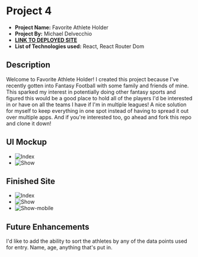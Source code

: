 # Project 4

- **Project Name:** Favorite Athlete Holder
- **Project By:** Michael Delvecchio
- [**LINK TO DEPLOYED SITE**](https://favorite-athlete-holder-frontend.onrender.com/)
- **List of Technologies used:** React, React Router Dom

## Description

Welcome to Favorite Athlete Holder! I created this project because I've recently gotten into Fantasy Football with some family and friends of mine. This sparked my interest in potentially doing other fantasy sports and figured this would be a good place to hold all of the players I'd be interested in or have on all the teams I have if I'm in multiple leagues! A nice solution for myself to keep everything in one spot instead of having to spread it out over multiple apps. And if you're interested too, go ahead and fork this repo and clone it down!

## UI Mockup

- ![Index](https://i.imgur.com/k40oQrQ.png)
- ![Show](https://i.imgur.com/fIx9B39.png)

## Finished Site

- ![Index](https://i.imgur.com/DJ3aMuT.png)
- ![Show](https://i.imgur.com/DDB036Q.png)
- ![Show-mobile](https://i.imgur.com/VvWyH8q.png)

## Future Enhancements

I'd like to add the ability to sort the athletes by any of the data points used for entry. Name, age, anything that's put in.
